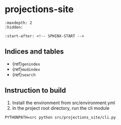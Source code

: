 # projections-site

```{toctree}
:maxdepth: 2
:hidden:

```

```{include} ../README.md
:start-after: <!-- SPHINX-START -->
```

## Indices and tables

- {ref}`genindex`
- {ref}`modindex`
- {ref}`search`

## Instruction to build

1. Install the environment from src/environment.yml
2. In the project root directory, run the cli module

```
PYTHONPATH=src python src/projections_site/cli.py
```

